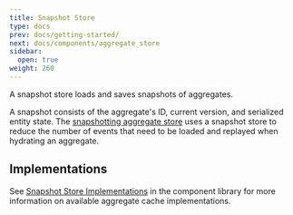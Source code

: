 ```yaml
---
title: Snapshot Store
type: docs
prev: docs/getting-started/
next: docs/components/aggregate_store
sidebar:
  open: true
weight: 260
---
```


A snapshot store loads and saves snapshots of aggregates.

A snapshot consists of the aggregate's ID, current version, and serialized entity state. The [snapshotting aggregate store](../aggregate_store/snapshotting) uses a snapshot store to reduce the number of events that need to be loaded and replayed when hydrating an aggregate.

## Implementations

See [Snapshot Store Implementations](../../component_library/#snapshot-store-implementations) in the component library for more information on available aggregate cache implementations.